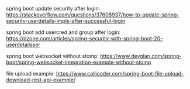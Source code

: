 
spring boot update security after login: https://stackoverflow.com/questions/37608937/how-to-update-spring-security-userdetails-impls-after-successful-login

spring boot add usercred and group after login: https://dzone.com/articles/spring-security-with-spring-boot-20-userdetailsser

spring boot websocket without stomp: https://www.devglan.com/spring-boot/spring-websocket-integration-example-without-stomp


file upload example: https://www.callicoder.com/spring-boot-file-upload-download-rest-api-example/
